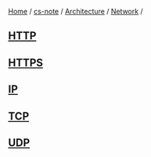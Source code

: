 [Home](https://mengxianbin.github.io) /
[cs-note](https://mengxianbin.github.io/cs-note/content) /
[Architecture](https://mengxianbin.github.io/cs-note/content/Architecture) /
[Network](https://mengxianbin.github.io/cs-note/content/Architecture/Network) /

## [HTTP](https://mengxianbin.github.io/cs-note/content/Architecture/Network/HTTP)

## [HTTPS](https://mengxianbin.github.io/cs-note/content/Architecture/Network/HTTPS)

## [IP](https://mengxianbin.github.io/cs-note/content/Architecture/Network/IP)

## [TCP](https://mengxianbin.github.io/cs-note/content/Architecture/Network/TCP)

## [UDP](https://mengxianbin.github.io/cs-note/content/Architecture/Network/UDP)

